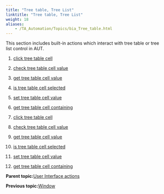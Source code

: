 ```yaml
--- 
title: "Tree table, Tree List"
linktitle: "Tree table, Tree List"
weight: 18
aliases: 
    - /TA_Automation/Topics/bia_Tree_table.html
---
```


This section includes built-in actions which interact with tree table or tree list control in AUT.

1.  [click tree table cell](click_tree_table_cell.html#)
2.  [check tree table cell value](check_tree_table_cell_value.html#)
3.  [get tree table cell value](get_tree_table_cell_value.html#)
4.  [is tree table cell selected](is_tree_table_cell_selected.html#)
5.  [set tree table cell value](set_tree_table_cell_value.html#)
6.  [get tree table cell containing](get_tree_table_cell_containing.html#)

1.  [click tree table cell](/TA_Automation/Topics/bia_click_tree_table_cell.html)  

2.  [check tree table cell value](/TA_Automation/Topics/bia_check_tree_table_cell_value.html)  

3.  [get tree table cell value](/TA_Automation/Topics/bia_get_tree_table_cell_value.html)  

4.  [is tree table cell selected](/TA_Automation/Topics/bia_is_tree_table_cell_selected.html)  

5.  [set tree table cell value](/TA_Automation/Topics/bia_set_tree_table_cell_value.html)  

6.  [get tree table cell containing](/TA_Automation/Topics/bia_get_tree_table_cell_containing.html)  


**Parent topic:**[User Interface actions](/TA_Automation/Topics/bia_User_Interface.html)

**Previous topic:**[Window](/TA_Automation/Topics/bia_Window.html)


